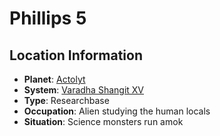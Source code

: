 # Phillips 5

## Location Information
- **Planet**: [Actolyt](../planet--actolyt.md)
- **System**: [Varadha Shangit XV](../../../system--varadha-shangit-xv.md)
- **Type**: Researchbase
- **Occupation**: Alien studying the human locals
- **Situation**: Science monsters run amok